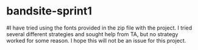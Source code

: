 # bandsite-sprint1

#I have tried using the fonts provided in the zip file with the project. I tried several different strategies and sought help from TA, but no strategy worked for some reason. I hope this will not be an issue for this project.
